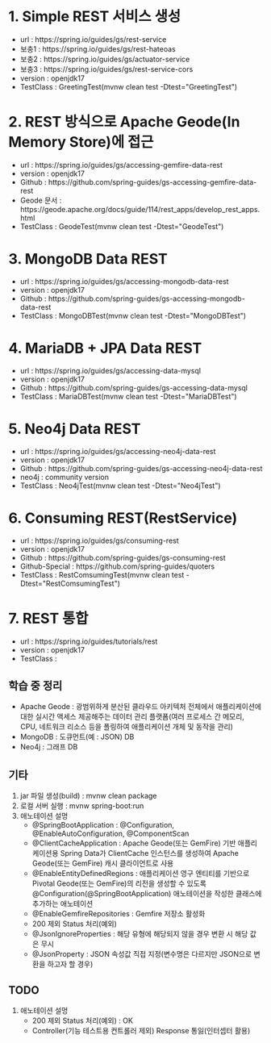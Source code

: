 # 1. Simple REST 서비스 생성

<ul>
	<li>url : https://spring.io/guides/gs/rest-service</li>
	<li>보충1 : https://spring.io/guides/gs/rest-hateoas</li>
	<li>보충2 : https://spring.io/guides/gs/actuator-service</li>
	<li>보충3 : https://spring.io/guides/gs/rest-service-cors</li>
	<li>version : openjdk17</li>
	<li>TestClass : GreetingTest(mvnw clean test -Dtest="GreetingTest")</li>
</ul>


# 2. REST 방식으로 Apache Geode(In Memory Store)에 접근

<ul>
	<li>url : https://spring.io/guides/gs/accessing-gemfire-data-rest</li>
	<li>version : openjdk17</li>
	<li>Github : https://github.com/spring-guides/gs-accessing-gemfire-data-rest</li>
	<li>Geode 문서 : https://geode.apache.org/docs/guide/114/rest_apps/develop_rest_apps.html</li>
	<li>TestClass : GeodeTest(mvnw clean test -Dtest="GeodeTest")</li>
</ul>

# 3. MongoDB Data REST

<ul>
	<li>url : https://spring.io/guides/gs/accessing-mongodb-data-rest</li>
	<li>version : openjdk17</li>
	<li>Github : https://github.com/spring-guides/gs-accessing-mongodb-data-rest</li>
	<li>TestClass : MongoDBTest(mvnw clean test -Dtest="MongoDBTest")</li>
</ul>

# 4. MariaDB + JPA Data REST

<ul>
	<li>url : https://spring.io/guides/gs/accessing-data-mysql</li>
	<li>version : openjdk17</li>
	<li>Github : https://github.com/spring-guides/gs-accessing-data-mysql</li>
	<li>TestClass : MariaDBTest(mvnw clean test -Dtest="MariaDBTest")</li>
</ul>

# 5. Neo4j Data REST

<ul>
	<li>url : https://spring.io/guides/gs/accessing-neo4j-data-rest</li>
	<li>version : openjdk17</li>
	<li>Github : https://github.com/spring-guides/gs-accessing-neo4j-data-rest</li>
	<li>neo4j : community version</li>
	<li>TestClass : Neo4jTest(mvnw clean test -Dtest="Neo4jTest")</li>	
</ul>

# 6. Consuming REST(RestService)

<ul>
	<li>url : https://spring.io/guides/gs/consuming-rest</li>
	<li>version : openjdk17</li>
	<li>Github : https://github.com/spring-guides/gs-consuming-rest</li>
	<li>Github-Special : https://github.com/spring-guides/quoters</li>	
	<li>TestClass : RestComsumingTest(mvnw clean test -Dtest="RestComsumingTest")</li>		
</ul>

# 7. REST 통합

<ul>
	<li>url : https://spring.io/guides/tutorials/rest</li>
	<li>version : openjdk17</li>
	<li>TestClass : </li>		
</ul>

## 학습 중 정리

<ul>
	<li>Apache Geode : 광범위하게 분산된 클라우드 아키텍처 전체에서 애플리케이션에 대한 실시간 액세스 제공해주는 데이터 관리 플랫폼(여러 프로세스 간 메모리, CPU, 네트워크 리소스 등을 폴링하여 애플리케이션 개체 및 동작을 관리)</li>
	<li>MongoDB : 도큐먼트(예 : JSON) DB</li>
	<li>Neo4j : 그래프 DB</li>	
	
</ul>



## 기타 

<ol type="2">
	<li>jar 파일 생성(build) : mvnw clean package</li>
	<li>로컬 서버 실행 : mvnw spring-boot:run</li>
	<li>애노테이션 설멍
		<ul>
			<li>@SpringBootApplication : @Configuration, @EnableAutoConfiguration, @ComponentScan</li>
			<li>@ClientCacheApplication : Apache Geode(또는 GemFire) 기반 애플리케이션용 Spring Data가 ClientCache 인스턴스를 생성하여 Apache Geode(또는 GemFire) 캐시 클라이언트로 사용</li>
			<li>@EnableEntityDefinedRegions : 애플리케이션 영구 엔티티를 기반으로 Pivotal Geode(또는 GemFire)의 리전을 생성할 수 있도록 @Configuration(@SpringBootApplication) 애노테이션을 작성한 클래스에 추가하는 애노테이션</li>
			<li>@EnableGemfireRepositories : Gemfire 저장소 활성화</li>
			<li>200 제외 Status 처리(예외)</li>
			<li>@JsonIgnoreProperties : 해당 유형에 해당되지 않을 경우 변환 시 해당 값은 무시</li>
			<li>@JsonProperty : JSON 속성값 직접 지정(변수명은 다르지만 JSON으로 변환을 하고자 할 경우)</li>
		</ul>
	</li>	
</ol>

## TODO

<ol type="2">
	<li>애노테이션 설멍
		<ul>
			<li>200 제외 Status 처리(예외) : OK</li>
			<li>Controller(기능 테스트용 컨트롤러 제외) Response 통잃(인터셉터 활용)</li>
		</ul>
	</li>	
</ol>
